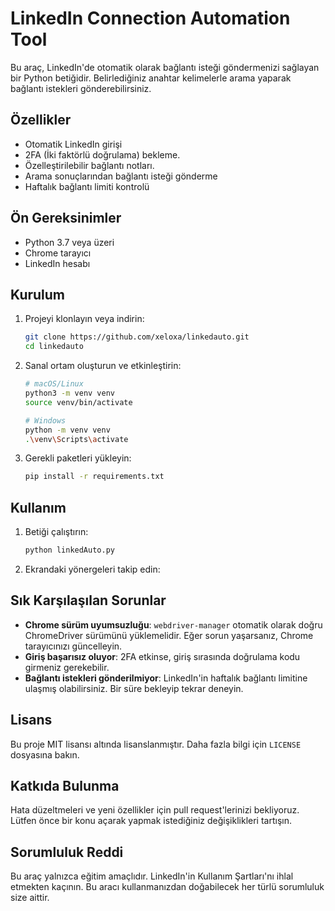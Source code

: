 # LinkedIn Connection Automation Tool

Bu araç, LinkedIn'de otomatik olarak bağlantı isteği göndermenizi sağlayan bir Python betiğidir. Belirlediğiniz anahtar kelimelerle arama yaparak bağlantı istekleri gönderebilirsiniz.

## Özellikler

- Otomatik LinkedIn girişi
- 2FA (İki faktörlü doğrulama) bekleme.
- Özelleştirilebilir bağlantı notları.
- Arama sonuçlarından bağlantı isteği gönderme
- Haftalık bağlantı limiti kontrolü

## Ön Gereksinimler

- Python 3.7 veya üzeri
- Chrome tarayıcı
- LinkedIn hesabı

## Kurulum

1. Projeyi klonlayın veya indirin:
   ```bash
   git clone https://github.com/xeloxa/linkedauto.git
   cd linkedauto
   ```

2. Sanal ortam oluşturun ve etkinleştirin:
   ```bash
   # macOS/Linux
   python3 -m venv venv
   source venv/bin/activate

   # Windows
   python -m venv venv
   .\venv\Scripts\activate
   ```

3. Gerekli paketleri yükleyin:
   ```bash
   pip install -r requirements.txt
   ```

## Kullanım

1. Betiği çalıştırın:
   ```bash
   python linkedAuto.py
   ```

2. Ekrandaki yönergeleri takip edin:

## Sık Karşılaşılan Sorunlar

- **Chrome sürüm uyumsuzluğu**: `webdriver-manager` otomatik olarak doğru ChromeDriver sürümünü yüklemelidir. Eğer sorun yaşarsanız, Chrome tarayıcınızı güncelleyin.
- **Giriş başarısız oluyor**: 2FA etkinse, giriş sırasında doğrulama kodu girmeniz gerekebilir.
- **Bağlantı istekleri gönderilmiyor**: LinkedIn'in haftalık bağlantı limitine ulaşmış olabilirsiniz. Bir süre bekleyip tekrar deneyin.

## Lisans

Bu proje MIT lisansı altında lisanslanmıştır. Daha fazla bilgi için `LICENSE` dosyasına bakın.

## Katkıda Bulunma

Hata düzeltmeleri ve yeni özellikler için pull request'lerinizi bekliyoruz. Lütfen önce bir konu açarak yapmak istediğiniz değişiklikleri tartışın.

## Sorumluluk Reddi

Bu araç yalnızca eğitim amaçlıdır. LinkedIn'in Kullanım Şartları'nı ihlal etmekten kaçının. Bu aracı kullanmanızdan doğabilecek her türlü sorumluluk size aittir.
